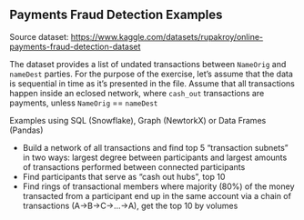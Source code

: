 ## Payments Fraud Detection Examples

Source dataset: https://www.kaggle.com/datasets/rupakroy/online-payments-fraud-detection-dataset

The dataset provides a list of undated transactions between `NameOrig` and `nameDest` parties. For the purpose of the exercise, let’s assume that the data is sequential in time as it’s presented in the file. Assume  that all transactions happen inside an eclosed network, where `cash_out` transactions are payments, unless `NameOrig` == `nameDest` 

Examples using SQL (Snowflake), Graph (NewtorkX) or Data Frames (Pandas) 
- Build a network of all transactions and find top 5 “transaction subnets” in two ways: largest degree between participants and largest amounts of transactions performed between connected participants
- Find participants that serve as “cash out hubs”, top 10
- Find rings of transactional members where majority (80%) of the money transacted from a participant end up in the same account via a chain of transactions (A->B->C->…->A), get the top 10 by volumes
